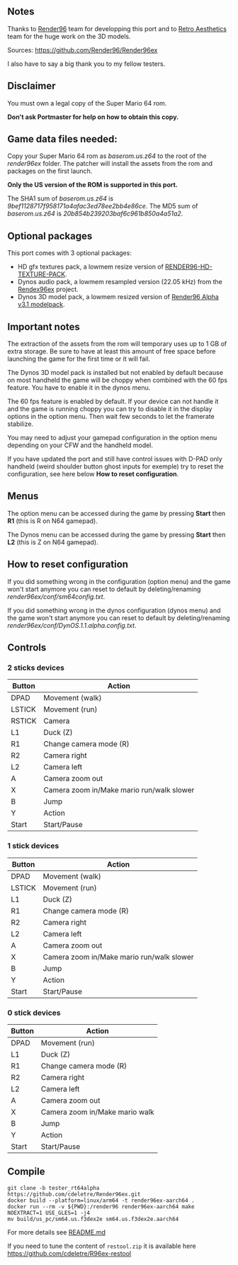 ## Notes

Thanks to [Render96](https://linktr.ee/Render96) team for developping this port and to [Retro Aesthetics](https://retroaesthetics.net/) team for the huge work on the 3D models.

Sources: https://github.com/Render96/Render96ex

I also have to say a big thank you to my fellow testers.

## Disclaimer

You must own a legal copy of the Super Mario 64 rom.

**Don't ask Portmaster for help on how to obtain this copy.**

## Game data files needed:

Copy your Super Mario 64 rom as *baserom.us.z64* to the root of the *render96ex* folder. The patcher will install the assets from the rom and packages on the first launch.

**Only the US version of the ROM is supported in this port.**

The SHA1 sum of *baserom.us.z64* is *9bef1128717f958171a4afac3ed78ee2bb4e86ce*.
The MD5 sum of *baserom.us.z64* is *20b854b239203baf6c961b850a4a51a2*.

## Optional packages

This port comes with 3 optional packages:
* HD gfx textures pack, a lowmem resize version of [RENDER96-HD-TEXTURE-PACK](https://github.com/pokeheadroom/RENDER96-HD-TEXTURE-PACK/).
* Dynos audio pack, a lowmem resampled version (22.05 kHz) from the [Rendex96ex](https://github.com/Render96/Render96ex) project.
* Dynos 3D model pack, a lowmem resized version of [Render96 Alpha v3.1 modelpack](https://github.com/Render96/ModelPack). 

## Important notes

The extraction of the assets from the rom will temporary uses up to 1 GB of extra storage. Be sure to have at least this amount of free space before launching the game for the first time or it will fail.

The Dynos 3D model pack is installed but not enabled by default because on most handheld the game will be choppy when combined with the 60 fps feature. You have to enable it in the dynos menu.

The 60 fps feature is enabled by default. If your device can not handle it and the game is running choppy you can try to disable it in the display options in the option menu. Then wait few seconds to let the framerate stabilize.

You may need to adjust your gamepad configuration in the option menu depending on your CFW and the handheld model.

If you have updated the port and still have control issues with D-PAD only handheld (weird shoulder button ghost inputs for exemple) try to reset the configuration, see here below **How to reset configuration**. 

## Menus

The option menu can be accessed during the game by pressing **Start** then **R1** (this is R on N64 gamepad).

The Dynos menu can be accessed during the game by pressing **Start** then **L2** (this is Z on N64 gamepad).

## How to reset configuration

If you did something wrong in the configuration (option menu) and the game won't start anymore you can reset to default by deleting/renaming *render96ex/conf/sm64config.txt*.

If you did something wrong in the dynos configuration (dynos menu) and the game won't start anymore you can reset to default by deleting/renaming *render96ex/conf/DynOS.1.1.alpha.config.txt*.

## Controls

### 2 sticks devices

| Button | Action |
|--|--| 
|DPAD|Movement (walk)|
|LSTICK|Movement (run)|
|RSTICK|Camera|
|L1|Duck (Z)|
|R1|Change camera mode (R)|
|R2|Camera right|
|L2|Camera left|
|A|Camera zoom out|
|X|Camera zoom in/Make mario run/walk slower|
|B|Jump|
|Y|Action|
|Start|Start/Pause|

### 1 stick devices

| Button | Action |
|--|--| 
|DPAD|Movement (walk)|
|LSTICK|Movement (run)|
|L1|Duck (Z)|
|R1|Change camera mode (R)|
|R2|Camera right|
|L2|Camera left|
|A|Camera zoom out|
|X|Camera zoom in/Make mario run/walk slower|
|B|Jump|
|Y|Action|
|Start|Start/Pause|

### 0 stick devices

| Button | Action |
|--|--| 
|DPAD|Movement (run)|
|L1|Duck (Z)|
|R1|Change camera mode (R)|
|R2|Camera right|
|L2|Camera left|
|A|Camera zoom out|
|X|Camera zoom in/Make mario walk|
|B|Jump|
|Y|Action|
|Start|Start/Pause|

## Compile

```
git clone -b tester_rt64alpha https://github.com/cdeletre/Render96ex.git
docker build --platform=linux/arm64 -t render96ex-aarch64 .
docker run --rm -v ${PWD}:/render96 render96ex-aarch64 make NOEXTRACT=1 USE_GLES=1 -j4
mv build/us_pc/sm64.us.f3dex2e sm64.us.f3dex2e.aarch64
```

For more details see [README.md](https://github.com/cdeletre/Render96ex/tree/tester_rt64alpha)

If you need to tune the content of `restool.zip` it is available here https://github.com/cdeletre/R96ex-restool